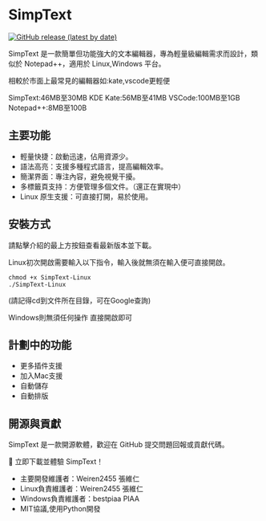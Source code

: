 # SimpText
[![GitHub release (latest by date)](https://img.shields.io/github/v/release/Weiren2455/SimpText)](https://github.com/Weiren2455/SimpText/releases/latest)

SimpText 是一款簡單但功能強大的文本編輯器，專為輕量級編輯需求而設計，類似於 Notepad++，適用於 Linux,Windows 平台。

相較於市面上最常見的編輯器如:kate,vscode更輕便

SimpText:46MB至30MB KDE Kate:56MB至41MB VSCode:100MB至1GB Notepad++:8MB至100B

## 主要功能
- 輕量快捷：啟動迅速，佔用資源少。
- 語法高亮：支援多種程式語言，提高編輯效率。
- 簡潔界面：專注內容，避免視覺干擾。
- 多標籤頁支持：方便管理多個文件。（還正在實現中）
- Linux 原生支援：可直接打開，易於使用。

## 安裝方式
請點擊介紹的最上方按鈕查看最新版本並下載。

Linux初次開啟需要輸入以下指令，輸入後就無須在輸入便可直接開啟。
```
chmod +x SimpText-Linux
./SimpText-Linux
```
(請記得cd到文件所在目錄，可在Google查詢)

Windows則無須任何操作 直接開啟即可
## 計劃中的功能
- 更多插件支援
- 加入Mac支援
- 自動儲存
- 自動排版

## 開源與貢獻
SimpText 是一款開源軟體，歡迎在 GitHub 提交問題回報或貢獻代碼。

🚀 立即下載並體驗 SimpText！
- 主要開發維護者：Weiren2455 張維仁
- Linux負責維護者：Weiren2455 張維仁
- Windows負責維護者：bestpiaa PIAA
- MIT協議,使用Python開發
